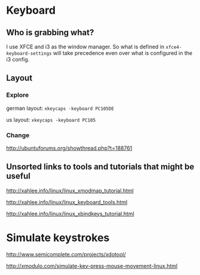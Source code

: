 # Keyboard

## Who is grabbing what?

I use XFCE and i3 as the window manager. So what is defined in `xfce4-keyboard-settings` will take precedence even over what is configured in the i3 config. 

## Layout

### Explore

german layout: `xkeycaps -keyboard PC105DE`

us layout: `xkeycaps -keyboard PC105`

### Change

http://ubuntuforums.org/showthread.php?t=188761

## Unsorted links to tools and tutorials that might be useful

http://xahlee.info/linux/linux_xmodmap_tutorial.html

http://xahlee.info/linux/linux_keyboard_tools.html

http://xahlee.info/linux/linux_xbindkeys_tutorial.html

# Simulate keystrokes

http://www.semicomplete.com/projects/xdotool/

http://xmodulo.com/simulate-key-press-mouse-movement-linux.html
